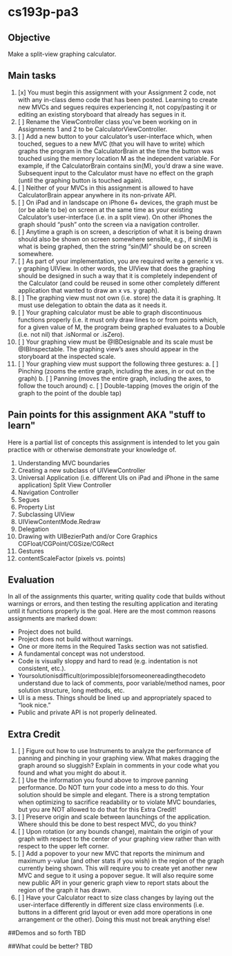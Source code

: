# cs193p-pa3

## Objective
Make a split-view graphing calculator.

## Main tasks
1. [x] You must begin this assignment with your Assignment 2 code, not with any in-class demo code that has been posted. Learning to create new MVCs and segues requires experiencing it, not copy/pasting it or editing an existing storyboard that already has segues in it.
2. [ ] Rename the ViewController class you’ve been working on in Assignments 1 and 2 to be CalculatorViewController.
3. [ ] Add a new button to your calculator’s user-interface which, when touched, segues to a new MVC (that you will have to write) which graphs the program in the CalculatorBrain at the time the button was touched using the memory location M as the independent variable. For example, if the CalculatorBrain contains sin(M), you’d draw a sine wave. Subsequent input to the Calculator must have no effect on the graph (until the graphing button is touched again).
4. [ ] Neither of your MVCs in this assignment is allowed to have CalculatorBrain appear anywhere in its non-private API.
5. [ ] On iPad and in landscape on iPhone 6+ devices, the graph must be (or be able to be) on screen at the same time as your existing Calculator’s user-interface (i.e. in a split view). On other iPhones the graph should “push” onto the screen via a navigation controller.
6. [ ] Anytime a graph is on screen, a description of what it is being drawn should also be shown on screen somewhere sensible, e.g., if sin(M) is what is being graphed, then the string “sin(M)” should be on screen somewhere.
7. [ ] As part of your implementation, you are required write a generic x vs. y graphing UIView. In other words, the UIView that does the graphing should be designed in such a way that it is completely independent of the Calculator (and could be reused in some other completely different application that wanted to draw an x vs. y graph).
8. [ ] The graphing view must not own (i.e. store) the data it is graphing. It must use delegation to obtain the data as it needs it.
9. [ ] Your graphing calculator must be able to graph discontinuous functions properly (i.e. it must only draw lines to or from points which, for a given value of M, the program being graphed evaluates to a Double (i.e. not nil) that .isNormal or .isZero).
10. [ ] Your graphing view must be @IBDesignable and its scale must be @IBInspectable. The graphing view’s axes should appear in the storyboard at the inspected scale.
11. [ ] Your graphing view must support the following three gestures:
    a. [ ] Pinching (zooms the entire graph, including the axes, in or out on the graph)
    b. [ ] Panning (moves the entire graph, including the axes, to follow the touch around)
    c. [ ] Double-tapping (moves the origin of the graph to the point of the double tap) 

## Pain points for this assignment AKA "stuff to learn"
Here is a partial list of concepts this assignment is intended to let you gain practice with or otherwise demonstrate your knowledge of.

1. Understanding MVC boundaries
2. Creating a new subclass of UIViewController
3. Universal Application (i.e. different UIs on iPad and iPhone in the same application) Split View Controller
4. Navigation Controller
5. Segues
6. Property List
7. Subclassing UIView
8. UIViewContentMode.Redraw
9. Delegation
10. Drawing with UIBezierPath and/or Core Graphics CGFloat/CGPoint/CGSize/CGRect
11. Gestures
12. contentScaleFactor (pixels vs. points)


## Evaluation
In all of the assignments this quarter, writing quality code that builds without warnings or errors, and then testing the resulting application and iterating until it functions properly is the goal.
Here are the most common reasons assignments are marked down:

  * Project does not build.
  * Project does not build without warnings.
  * One or more items in the Required Tasks section was not satisfied.
  * A fundamental concept was not understood.
  * Code is visually sloppy and hard to read (e.g. indentation is not consistent, etc.).
  * Yoursolutionisdifficult(orimpossible)forsomeonereadingthecodeto understand due to lack of comments, poor variable/method names, poor solution structure, long methods, etc.
  * UI is a mess. Things should be lined up and appropriately spaced to “look nice.”
  * Public and private API is not properly delineated.


## Extra Credit
1. [ ] Figure out how to use Instruments to analyze the performance of panning and pinching in your graphing view. What makes dragging the graph around so sluggish? Explain in comments in your code what you found and what you might do about it.
2. [ ] Use the information you found above to improve panning performance. Do NOT turn your code into a mess to do this. Your solution should be simple and elegant. There is a strong temptation when optimizing to sacrifice readability or to violate MVC boundaries, but you are NOT allowed to do that for this Extra Credit!
3. [ ] Preserve origin and scale between launchings of the application. Where should this be done to best respect MVC, do you think?
4. [ ] Upon rotation (or any bounds change), maintain the origin of your graph with respect to the center of your graphing view rather than with respect to the upper left corner.
5. [ ] Add a popover to your new MVC that reports the minimum and maximum y-value (and other stats if you wish) in the region of the graph currently being shown. This will require you to create yet another new MVC and segue to it using a popover segue. It will also require some new public API in your generic graph view to report stats about the region of the graph it has drawn.
6. [ ] Have your Calculator react to size class changes by laying out the user-interface differently in different size class environments (i.e. buttons in a different grid layout or even add more operations in one arrangement or the other). Doing this must not break anything else!


##Demos and so forth
TBD

##What could be better?
TBD
